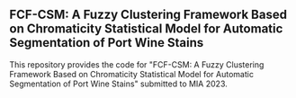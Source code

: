 ## FCF-CSM: A Fuzzy Clustering Framework Based on Chromaticity Statistical Model for Automatic Segmentation of Port Wine Stains

This repository provides the code for "FCF-CSM: A Fuzzy Clustering Framework Based on Chromaticity Statistical Model for Automatic Segmentation of Port Wine Stains" submitted to MIA 2023.
